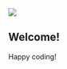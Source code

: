 <img src="https://codeinstitute.s3.amazonaws.com/fullstack/ci_logo_small.png" style="margin: 0;">

Welcome!
--------

Happy coding!

